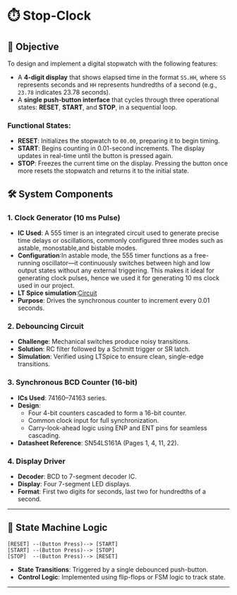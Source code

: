 

# ⏱️ Stop-Clock 


## 🎯 Objective

To design and implement a digital stopwatch with the following features:

- A **4-digit display** that shows elapsed time in the format `SS.HH`, where `SS` represents seconds and `HH` represents hundredths of a second (e.g., `23.78` indicates 23.78 seconds).
- A **single push-button interface** that cycles through three operational states: **RESET**, **START**, and **STOP**, in a sequential loop.

### Functional States:
- **RESET**: Initializes the stopwatch to `00.00`, preparing it to begin timing.
- **START**: Begins counting in 0.01-second increments. The display updates in real-time until the button is pressed again.
- **STOP**: Freezes the current time on the display. Pressing the button once more resets the stopwatch and returns it to the initial state.

## 🛠️ System Components

### 1. **Clock Generator (10 ms Pulse)**
- **IC Used**: A 555 timer is an integrated circuit used to generate precise time delays or oscillations, commonly configured three modes such as astable, monostable,and bistable modes.
- **Configuration**:In astable mode, the 555 timer functions as a free-running oscillator—it continuously switches between high and low output states without any external triggering. This makes it ideal for generating clock pulses, hence we used it for generating  10 ms clock used in our project.
- **LT Spice simulation**:[Circuit](https://github.com/Manvi1670/STOP-CLOCK/blob/40ddc953ea36c8df6870716ed4e70b379bcfeef0/Timer%20-%20555%20Lt%20Spice%20simulation.png) 
- **Purpose**: Drives the synchronous counter to increment every 0.01 seconds.

### 2. **Debouncing Circuit**
- **Challenge**: Mechanical switches produce noisy transitions.
- **Solution**: RC filter followed by a Schmitt trigger or SR latch.
- **Simulation**: Verified using LTSpice to ensure clean, single-edge transitions.

### 3. **Synchronous BCD Counter (16-bit)**
- **ICs Used**: 74160–74163 series.
- **Design**:
  - Four 4-bit counters cascaded to form a 16-bit counter.
  - Common clock input for full synchronization.
  - Carry-look-ahead logic using ENP and ENT pins for seamless cascading.
- **Datasheet Reference**: SN54LS161A (Pages 1, 4, 11, 22).

### 4. **Display Driver**
- **Decoder**: BCD to 7-segment decoder IC.
- **Display**: Four 7-segment LED displays.
- **Format**: First two digits for seconds, last two for hundredths of a second.

---

## 🔄 State Machine Logic

```plaintext
[RESET] --(Button Press)--> [START]
[START] --(Button Press)--> [STOP]
[STOP]  --(Button Press)--> [RESET]
```

- **State Transitions**: Triggered by a single debounced push-button.
- **Control Logic**: Implemented using flip-flops or FSM logic to track state.

---

